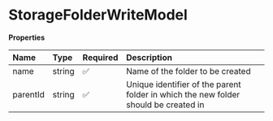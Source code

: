 # StorageFolderWriteModel

**Properties**

| Name     | Type   | Required | Description                                                                         |
| :------- | :----- | :------- | :---------------------------------------------------------------------------------- |
| name     | string | ✅       | Name of the folder to be created                                                    |
| parentId | string | ✅       | Unique identifier of the parent folder in which the new folder should be created in |

<!-- This file was generated by liblab | https://liblab.com/ -->
